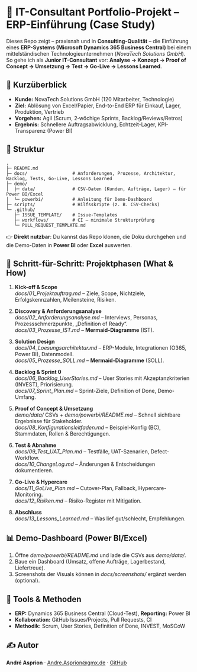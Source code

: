 # 💼 IT-Consultant Portfolio-Projekt – ERP-Einführung (Case Study)

Dieses Repo zeigt – praxisnah und in **Consulting-Qualität** – die Einführung eines **ERP-Systems (Microsoft Dynamics 365 Business Central)**
bei einem mittelständischen Technologieunternehmen (*NovaTech Solutions GmbH*).
So gehe ich als **Junior IT-Consultant** vor: **Analyse → Konzept → Proof of Concept → Umsetzung → Test → Go-Live → Lessons Learned**.

## 🔎 Kurzüberblick
- **Kunde:** NovaTech Solutions GmbH (120 Mitarbeiter, Technologie)  
- **Ziel:** Ablösung von Excel/Papier, End-to-End ERP für Einkauf, Lager, Produktion, Vertrieb  
- **Vorgehen:** Agil (Scrum, 2‑wöchige Sprints, Backlog/Reviews/Retros)  
- **Ergebnis:** Schnellere Auftragsabwicklung, Echtzeit-Lager, KPI-Transparenz (Power BI)  

## 📂 Struktur
```
.
├─ README.md
├─ docs/                 # Anforderungen, Prozesse, Architektur, Backlog, Tests, Go-Live, Lessons Learned
├─ demo/
│  ├─ data/              # CSV-Daten (Kunden, Aufträge, Lager) – für Power BI/Excel
│  └─ powerbi/           # Anleitung für Demo-Dashboard
├─ scripts/              # Hilfsskripte (z. B. CSV-Checks)
└─ .github/
   ├─ ISSUE_TEMPLATE/    # Issue-Templates
   ├─ workflows/         # CI – minimale Strukturprüfung
   └─ PULL_REQUEST_TEMPLATE.md
```
👉 **Direkt nutzbar**: Du kannst das Repo klonen, die Doku durchgehen und die Demo-Daten in **Power BI** oder **Excel** auswerten.

## 🧭 Schritt-für-Schritt: Projektphasen (What & How)
1) **Kick-off & Scope**  
   *docs/01_Projektauftrag.md* – Ziele, Scope, Nichtziele, Erfolgskennzahlen, Meilensteine, Risiken.

2) **Discovery & Anforderungsanalyse**  
   *docs/02_Anforderungsanalyse.md* – Interviews, Personas, Prozessschmerzpunkte, „Definition of Ready“.  
   *docs/03_Prozesse_IST.md* – **Mermaid-Diagramme** (IST).

3) **Solution Design**  
   *docs/04_Loesungsarchitektur.md* – ERP-Module, Integrationen (O365, Power BI), Datenmodell.  
   *docs/05_Prozesse_SOLL.md* – **Mermaid-Diagramme** (SOLL).

4) **Backlog & Sprint 0**  
   *docs/06_Backlog_UserStories.md* – User Stories mit Akzeptanzkriterien (INVEST), Priorisierung.  
   *docs/07_Sprint_Plan.md* – Sprint-Ziele, Definition of Done, Demo-Umfang.

5) **Proof of Concept & Umsetzung**  
   *demo/data/* CSVs + *demo/powerbi/README.md* – Schnell sichtbare Ergebnisse für Stakeholder.  
   *docs/08_Konfigurationsleitfaden.md* – Beispiel-Konfig (BC), Stammdaten, Rollen & Berechtigungen.

6) **Test & Abnahme**  
   *docs/09_Test_UAT_Plan.md* – Testfälle, UAT-Szenarien, Defect-Workflow.  
   *docs/10_ChangeLog.md* – Änderungen & Entscheidungen dokumentieren.

7) **Go-Live & Hypercare**  
   *docs/11_GoLive_Plan.md* – Cutover-Plan, Fallback, Hypercare-Monitoring.  
   *docs/12_Risiken.md* – Risiko-Register mit Mitigation.

8) **Abschluss**  
   *docs/13_Lessons_Learned.md* – Was lief gut/schlecht, Empfehlungen.

## 📊 Demo-Dashboard (Power BI/Excel)
1. Öffne *demo/powerbi/README.md* und lade die CSVs aus *demo/data/*.  
2. Baue ein Dashboard (Umsatz, offene Aufträge, Lagerbestand, Liefertreue).  
3. Screenshots der Visuals können in *docs/screenshots/* ergänzt werden (optional).

## 🧰 Tools & Methoden
- **ERP:** Dynamics 365 Business Central (Cloud-Test), **Reporting:** Power BI  
- **Kollaboration:** GitHub Issues/Projects, Pull Requests, CI  
- **Methodik:** Scrum, User Stories, Definition of Done, INVEST, MoSCoW

## ✍️ Autor
**André Asprion** · [Andre.Asprion@gmx.de](mailto:Andre.Asprion@gmx.de) · [GitHub](https://github.com/AndAsp317)
